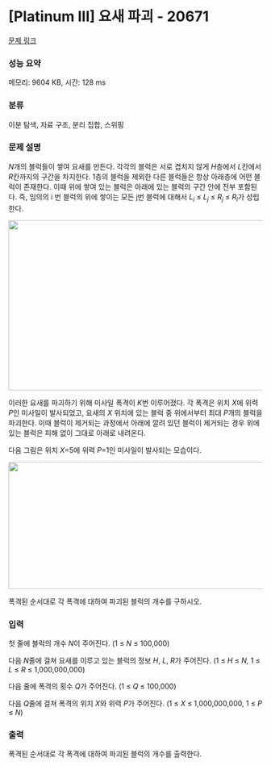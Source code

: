 # [Platinum III] 요새 파괴 - 20671 

[문제 링크](https://www.acmicpc.net/problem/20671) 

### 성능 요약

메모리: 9604 KB, 시간: 128 ms

### 분류

이분 탐색, 자료 구조, 분리 집합, 스위핑

### 문제 설명

<p><em>N</em>개의 블럭들이 쌓여 요새를 만든다. 각각의 블럭은 서로 겹치지 않게 <em>H</em>층에서 <em>L</em>칸에서 <em>R</em>칸까지의 구간을 차지한다. 1층의 블럭을 제외한 다른 블럭들은 항상 아래층에 어떤 블럭이 존재한다. 이때 위에 쌓여 있는 블럭은 아래에 있는 블럭의 구간 안에 전부 포함된다. 즉, 임의의 i 번 블럭의 위에 쌓이는 모든 j번 블럭에 대해서 <em>L<sub>i</sub> ≤ L<sub>j</sub> ≤ R<sub>j</sub> ≤ R<sub>i</sub></em>가 성립한다. </p>

<p style="text-align: center;"><img alt="" src="https://upload.acmicpc.net/0372705b-c2bd-4d22-9cf8-bec21fe70483/-/preview/" style="height: 337px; width: 700px;"></p>

<p>이러한 요새를 파괴하기 위해 미사일 폭격이 <em>K</em>번 이루어졌다. 각 폭격은 위치 <em>X</em>에 위력 <em>P</em>인 미사일이 발사되었고, 요새의 <em>X</em> 위치에 있는 블럭 중 위에서부터 최대 <em>P</em>개의 블럭을 파괴한다. 이때 블럭이 제거되는 과정에서 아래에 깔려 있던 블럭이 제거되는 경우 위에 있는 블럭은 피해 없이 그대로 아래로 내려온다.</p>

<p>다음 그림은 위치 <em>X</em>=5에 위력 <em>P</em>=1인 미사일이 발사되는 모습이다.</p>

<p style="text-align: center;"><img alt="" src="https://upload.acmicpc.net/69de5526-77b6-4a19-a7a0-42399452a783/-/preview/" style="width: 1000px; height: 252px;"><br>
 </p>

<p>폭격된 순서대로 각 폭격에 대하여 파괴된 블럭의 개수를 구하시오.</p>

### 입력 

 <p>첫 줄에 블럭의 개수 <em>N</em>이 주어진다. (1 ≤ <em>N</em> ≤ 100,000)</p>

<p>다음 <em>N</em>줄에 걸쳐 요새를 이루고 있는 블럭의 정보 <em>H</em>, <em>L</em>, <i>R</i>가 주어진다. (1 ≤ <em>H</em> ≤ <em>N, </em>1 ≤ <i>L</i> ≤ <i>R</i> ≤ 1,000,000,000)</p>

<p>다음 줄에 폭격의 횟수 <em>Q</em>가 주어진다. (1 ≤ <em>Q</em> ≤ 100,000)</p>

<p>다음 <em>Q</em>줄에 걸쳐 폭격의 위치 <em>X</em>와 위력 <em>P</em>가 주어진다. (1 ≤ <em>X</em> ≤ 1,000,000,000, 1 ≤ <em>P</em> ≤ <em>N</em>)</p>

### 출력 

 <p>폭격된 순서대로 각 폭격에 대하여 파괴된 블럭의 개수를 출력한다.</p>

